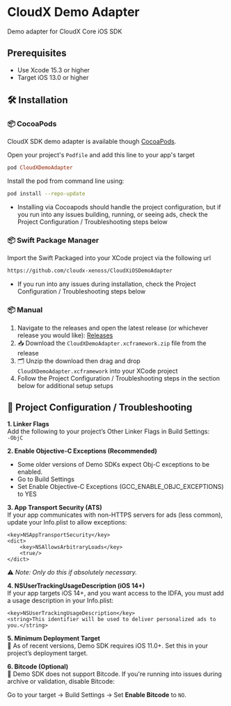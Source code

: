 # CloudX Demo Adapter
Demo adapter for CloudX Core iOS SDK

## Prerequisites

- Use Xcode 15.3 or higher
- Target iOS 13.0 or higher

## 🛠️ Installation

### 📦 CocoaPods

CloudX SDK demo adapter is available though [CocoaPods](https://guides.cocoapods.org/using/getting-started.html).

Open your project's `Podfile` and add this line to your app's target
```ruby
pod CloudXDemoAdapter
```

Install the pod from command line using:
```bash
pod install --repo-update
```
- Installing via Cocoapods should handle the project configuration, but if you run into any issues building, running, or seeing ads, check the Project Configuration / Troubleshooting steps below

### 📦 Swift Package Manager

Import the Swift Packaged into your XCode project via the following url
```bash
https://github.com/cloudx-xenoss/CloudXiOSDemoAdapter
```
- If you run into any issues during installation, check the Project Configuration / Troubleshooting steps below

### 📦 Manual  
1. Navigate to the releases and open the latest release (or whichever release you would like): [Releases](https://github.com/cloudx-xenoss/CloudXiOSDemoAdapter/releases)  
2. 📥 Download the `CloudXDemoAdapter.xcframework.zip` file from the release  
3. 🗂️ Unzip the download then drag and drop `CloudXDemoAdapter.xcframework` into your XCode project
4. Follow the Project Configuration / Troubleshooting steps in the section below for additional setup setups

## 🧰 Project Configuration / Troubleshooting

**1. Linker Flags**  
Add the following to your project’s Other Linker Flags in Build Settings:  
`-ObjC`

**2. Enable Objective-C Exceptions (Recommended)**
- Some older versions of Demo SDKs expect Obj-C exceptions to be enabled.
- Go to Build Settings
- Set Enable Objective-C Exceptions (GCC_ENABLE_OBJC_EXCEPTIONS) to YES


**3. App Transport Security (ATS)**  
If your app communicates with non-HTTPS servers for ads (less common), update your Info.plist to allow exceptions:  
```
<key>NSAppTransportSecurity</key>
<dict>
    <key>NSAllowsArbitraryLoads</key>
    <true/>
</dict>
```
⚠️ *Note: Only do this if absolutely necessary.*


**4. NSUserTrackingUsageDescription (iOS 14+)**  
If your app targets iOS 14+, and you want access to the IDFA, you must add a usage description in your Info.plist:
```
<key>NSUserTrackingUsageDescription</key>
<string>This identifier will be used to deliver personalized ads to you.</string>
```

**5. Minimum Deployment Target**  
📱 As of recent versions, Demo SDK requires iOS 11.0+. Set this in your project’s deployment target.


**6. Bitcode (Optional)**  
🚫 Demo SDK does not support Bitcode. If you're running into issues during archive or validation, disable Bitcode:  

Go to your target → Build Settings → Set **Enable Bitcode** to `NO`.

